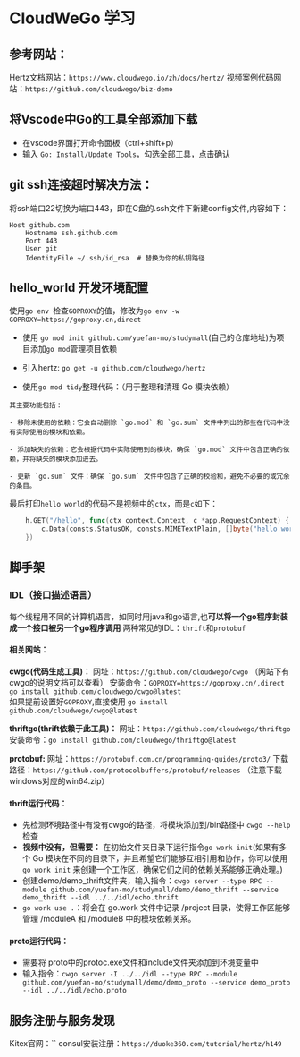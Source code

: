 # CloudWeGo 学习
## 参考网站：
Hertz文档网站：`https://www.cloudwego.io/zh/docs/hertz/`
视频案例代码网站：`https://github.com/cloudwego/biz-demo`

## 将Vscode中Go的工具全部添加下载
- 在vscode界面打开命令面板（ctrl+shift+p）
- 输入 `Go: Install/Update Tools`，勾选全部工具，点击确认

## git ssh连接超时解决方法：
将ssh端口22切换为端口443，即在C盘的.ssh文件下新建config文件,内容如下：
```
Host github.com
    Hostname ssh.github.com
    Port 443
    User git
    IdentityFile ~/.ssh/id_rsa  # 替换为你的私钥路径
```


## hello_world 开发环境配置
使用`go env `检查`GOPROXY`的值，修改为`go env -w GOPROXY=https://goproxy.cn,direct`

- 使用 `go mod init github.com/yuefan-mo/studymall`(自己的仓库地址)为项目添加`go mod`管理项目依赖 

- 引入hertz: `go get -u github.com/cloudwego/hertz`

- 使用`go mod tidy`整理代码：（用于整理和清理 Go 模块依赖）
```
其主要功能包括：

- 移除未使用的依赖：它会自动删除 `go.mod` 和 `go.sum` 文件中列出的那些在代码中没有实际使用的模块和依赖。

- 添加缺失的依赖：它会根据代码中实际使用到的模块，确保 `go.mod` 文件中包含正确的依赖，并将缺失的模块添加进去。

- 更新 `go.sum` 文件：确保 `go.sum` 文件中包含了正确的校验和，避免不必要的或冗余的条目。
```

最后打印`hello world`的代码不是视频中的`ctx`，而是`c`如下：
```go
	h.GET("/hello", func(ctx context.Context, c *app.RequestContext) {
		c.Data(consts.StatusOK, consts.MIMETextPlain, []byte("hello world"))
	})
```

## 脚手架
### IDL（接口描述语言）
每个线程用不同的计算机语言，如同时用java和go语言,也**可以将一个go程序封装成一个接口被另一个go程序调用**
两种常见的IDL：`thrift`和`protobuf`

#### 相关网站：
**cwgo(代码生成工具)：**
网址：`https://github.com/cloudwego/cwgo` （网站下有cwgo的说明文档可以查看）
安装命令：`GOPROXY=https://goproxy.cn/,direct go install github.com/cloudwego/cwgo@latest`  
如果提前设置好`GOPROXY`,直接使用  `go install github.com/cloudwego/cwgo@latest`


**thriftgo(thrift依赖于此工具)：**
网址：`https://github.com/cloudwego/thriftgo`
安装命令：`go install github.com/cloudwego/thriftgo@latest`

**protobuf:**
网址：`https://protobuf.com.cn/programming-guides/proto3/`
下载路径：`https://github.com/protocolbuffers/protobuf/releases` （注意下载windows对应的win64.zip）


#### thrift运行代码：
- 先检测环境路径中有没有cwgo的路径，将模块添加到/bin路径中
`cwgo --help` 检查
- **视频中没有，但需要：** 在初始文件夹目录下运行指令`go work init`(如果有多个 Go 模块在不同的目录下，并且希望它们能够互相引用和协作，你可以使用 `go work init` 来创建一个工作区，确保它们之间的依赖关系能够正确处理。)
- 创建demo/demo_thrift文件夹，输入指令：`cwgo server --type RPC --module github.com/yuefan-mo/studymall/demo/demo_thrift --service demo_thrift --idl ../../idl/echo.thrift`
- `go work use .`：将会在 go.work 文件中记录 /project 目录，使得工作区能够管理 /moduleA 和 /moduleB 中的模块依赖关系。

 #### proto运行代码：
 - 需要将 proto中的protoc.exe文件和include文件夹添加到环境变量中
 - 输入指令：`cwgo server -I ../../idl --type RPC --module github.com/yuefan-mo/studymall/demo/demo_proto --service demo_proto --idl ../../idl/echo.proto`

## 服务注册与服务发现
Kitex官网：``
consul安装注册：`https://duoke360.com/tutorial/hertz/h149
`
